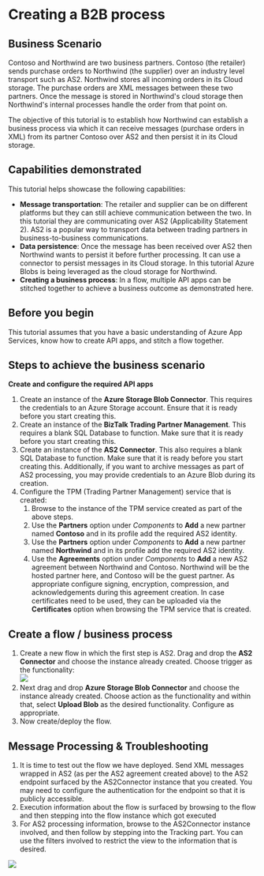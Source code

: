 <properties 
   pageTitle="Creating a B2B process in Azure App Service | Microsoft Azure" 
   description="Overview of how to create a Business-to-Business Process" 
   services="app-service\logic" 
   documentationCenter=".net,nodejs,java" 
   authors="rajram" 
   manager="dwrede" 
   editor=""/>

<tags
   ms.service="app-service-logic"
   ms.devlang="multiple"
   ms.topic="article"
   ms.tgt_pltfrm="na"
   ms.workload="integration" 
   ms.date="12/07/2015"
   ms.author="rajram"/>


# Creating a B2B process


## Business Scenario 
Contoso and Northwind are two business partners. Contoso (the retailer) sends purchase orders to Northwind (the supplier) over an industry level transport such as AS2. Northwind stores all incoming orders in its Cloud storage. The purchase orders are XML messages between these two partners. Once the message is stored in Northwind's cloud storage then Northwind's internal processes handle the order from that point on.
 
The objective of this tutorial is to establish how Northwind can establish a business process via which it can receive messages (purchase orders in XML) from its partner Contoso over AS2 and then persist it in its Cloud storage.


## Capabilities demonstrated 
This tutorial helps showcase the following capabilities: 

- **Message transportation**: The retailer and supplier can be on different platforms but they can still achieve communication between the two. In this tutorial they are communicating over AS2 (Applicability Statement 2). AS2 is a popular way to transport data between trading partners in business-to-business communications.
- **Data persistence**: Once the message has been received over AS2 then Northwind wants to persist it before further processing. It can use a connector to persist messages in its Cloud storage. In this tutorial Azure Blobs is being leveraged as the cloud storage for Northwind.
- **Creating a business process**: In a flow, multiple API apps can be stitched together to achieve a business outcome as demonstrated here.


## Before you begin
This tutorial assumes that you have a basic understanding of Azure App Services, know how to create API apps, and stitch a flow together.


## Steps to achieve the business scenario
**Create and configure the required API apps**

1. Create an instance of the **Azure Storage Blob Connector**. This requires the credentials to an Azure Storage account. Ensure that it is ready before you start creating this.
2. Create an instance of the **BizTalk Trading Partner Management**. This requires a blank SQL Database to function. Make sure that it is ready before you start creating this.
3. Create an instance of the **AS2 Connector**. This also requires a blank SQL Database to function. Make sure that it is ready before you start creating this. Additionally, if you want to archive messages as part of AS2 processing, you may provide credentials to an Azure Blob during its creation.
4. Configure the TPM (Trading Partner Management) service that is created:  
    1. Browse to the instance of the TPM service created as part of the above steps.
    2. Use the **Partners** option under *Components* to **Add** a new partner named **Contoso** and in its profile add the required AS2 identity.
    3. Use the **Partners** option under *Components* to **Add** a new partner named **Northwind** and in its profile add the required AS2 identity.
    4. Use the **Agreements** option under *Components* to **Add** a new AS2 agreement between Northwind and Contoso. Northwind will be the hosted partner here, and Contoso will be the guest partner. As appropriate configure signing, encryption, compression, and acknowledgements during this agreement creation. In case certificates need to be used, they can be uploaded via the **Certificates** option when browsing the TPM service that is created.


## Create a flow / business process
1. Create a new flow in which the first step is AS2. Drag and drop the **AS2 Connector** and choose the instance already created. Choose trigger as the functionality:  
    ![][1]  
2. Next drag and drop **Azure Storage Blob Connector** and choose the instance already created. Choose action as the functionality and within that, select **Upload Blob** as the desired functionality. Configure as appropriate.
3. Now create/deploy the flow.


## Message Processing & Troubleshooting
1. It is time to test out the flow we have deployed. Send XML messages wrapped in AS2 (as per the AS2 agreement created above) to the AS2 endpoint surfaced by the AS2Connector instance that you created. You may need to configure the authentication for the endpoint so that it is publicly accessible.
2. Execution information about the flow is surfaced by browsing to the flow and then stepping into the flow instance which got executed
3. For AS2 processing information, browse to the AS2Connector instance involved, and then follow by stepping into the Tracking part. You can use the filters involved to restrict the view to the information that is desired.

![][2]

<!--Image references-->
[1]: ./media/app-service-logic-create-a-b2b-process/Flow.png
[2]: ./media/app-service-logic-create-a-b2b-process/Tracking.png
 

